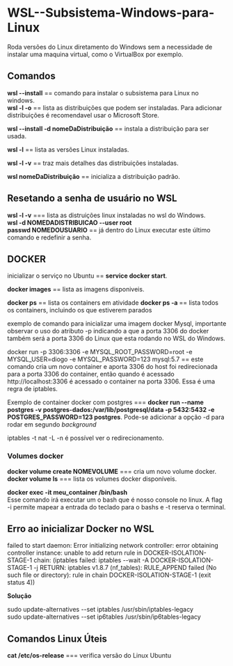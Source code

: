 # WSL--Subsistema-Windows-para-Linux

Roda versões do Linux diretamento do Windows sem a necessidade de instalar uma maquina virtual, como o VirtualBox por exemplo.

<h2>Comandos</h2>
<strong>wsl --install</strong> == comando para instalar o subsistema para Linux no windows.<br/>
<Strong>wsl -l -o</strong> == lista as distribuições que podem ser instaladas. Para adicionar distribuições é recomendavel usar o Microsoft Store.

<strong>wsl --install -d nomeDaDistribuição</strong> == instala a distribuição para ser usada.

<strong>wsl -l</strong> == lista as versões Linux instaladas.

<strong>wsl -l -v</strong> == traz mais detalhes das distribuições instaladas.

<strong>wsl nomeDaDistribuição</strong> == inicializa a distribuição padrão.

<h2>Resetando a senha de usuário no WSL</h2>

<strong>wsl -l -v</strong> === lista as distruições linux instaladas no wsl do Windows.<br>
<strong>wsl -d NOMEDADISTRIBUICAO --user root</strong><br>
<strong>passwd NOMEDOUSUARIO</strong> == já dentro do Linux executar este último comando e redefinir a senha.

<h2>DOCKER</h2>

inicializar o serviço no Ubuntu == <strong>service docker start</strong>.

<strong>docker images</strong> == lista as imagens disponiveis.

<strong>docker ps</strong> == lista os containers em atividade
<strong>docker ps -a </strong> == lista todos os containers, incluindo os que estiverem parados

exemplo de comando para inicializar uma imagem docker Mysql, importante observar o uso do atributo -p indicando a que a porta 3306 do
docker também será a porta 3306 do Linux que esta rodando no WSL do Windows.

 docker run -p 3306:3306 -e MYSQL_ROOT_PASSWORD=root -e MYSQL_USER=diogo -e MYSQL_PASSWORD=123 mysql:5.7 == este comando cria um novo container e aporta 3306 do host foi redirecionada para a porta 3306 do container, então quando é acessado http://localhost:3306 é acessado o container na porta 3306. Essa é uma regra de iptables.
 <p>Exemplo de container docker com postgres ===  <strong>docker run --name postgres -v postgres-dados:/var/lib/postgresql/data -p 5432:5432 -e POSTGRES_PASSWORD=123 postgres</strong>. Pode-se adicionar a opção -d para rodar em segundo <em>background</em></p>
 
 iptables -t nat -L -n é possível ver o redirecionamento.
 
 <h3>Volumes docker</h3>
 <strong>docker volume create NOMEVOLUME</strong> === cria um novo volume docker.<br>
 <strong>docker volume ls</strong> === lista os volumes docker disponíveis.
 
 <p>
 <strong>docker exec -it meu_container /bin/bash </strong><br>
 Esse comando irá executar um o bash que é nosso console no linux.
 A flag -i permite mapear a entrada do teclado para o bashs e -t reserva o terminal.
 
 </p>
 <h2>Erro ao inicializar Docker no WSL</h2>
 <p>failed to start daemon: Error initializing network controller: error obtaining controller instance: unable to add return rule in DOCKER-ISOLATION-STAGE-1 chain:  (iptables failed: iptables --wait -A DOCKER-ISOLATION-STAGE-1 -j RETURN: iptables v1.8.7 (nf_tables):  RULE_APPEND failed (No such file or directory): rule in chain DOCKER-ISOLATION-STAGE-1
 (exit status 4))</p>
 <strong>Solução</strong>
 <p>sudo update-alternatives --set iptables /usr/sbin/iptables-legacy<br>
sudo update-alternatives --set ip6tables /usr/sbin/ip6tables-legacy
</p>
 
 <h2>Comandos Linux Úteis</h2>
 <p><strong>cat /etc/os-release</strong> === verifica versão do Linux Ubuntu</p>
